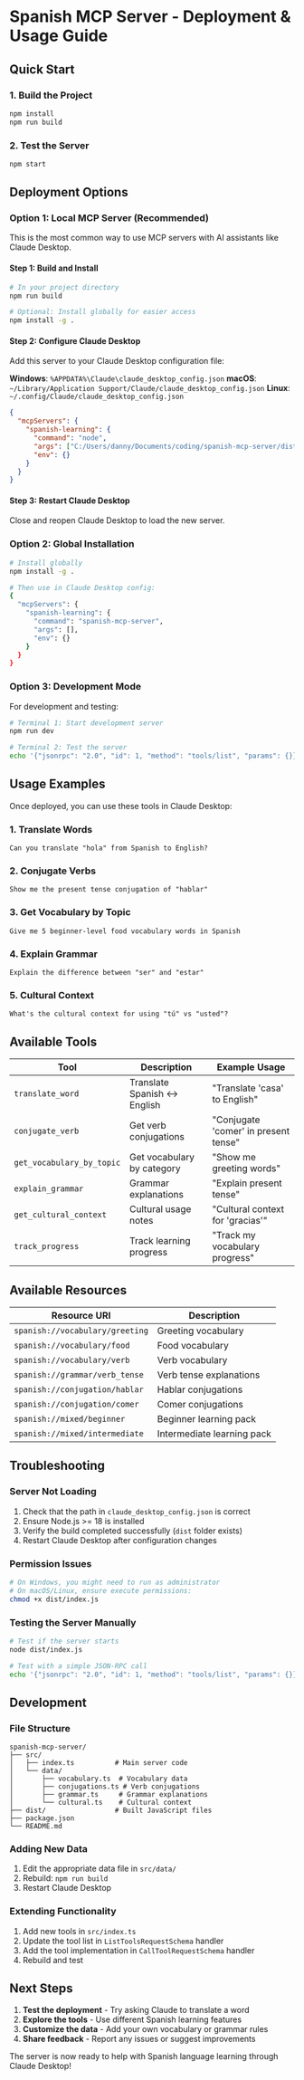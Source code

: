# Spanish MCP Server - Deployment & Usage Guide

## Quick Start

### 1. Build the Project
```bash
npm install
npm run build
```

### 2. Test the Server
```bash
npm start
```

## Deployment Options

### Option 1: Local MCP Server (Recommended)

This is the most common way to use MCP servers with AI assistants like Claude Desktop.

#### Step 1: Build and Install
```bash
# In your project directory
npm run build

# Optional: Install globally for easier access
npm install -g .
```

#### Step 2: Configure Claude Desktop
Add this server to your Claude Desktop configuration file:

**Windows**: `%APPDATA%\Claude\claude_desktop_config.json`
**macOS**: `~/Library/Application Support/Claude/claude_desktop_config.json`
**Linux**: `~/.config/Claude/claude_desktop_config.json`

```json
{
  "mcpServers": {
    "spanish-learning": {
      "command": "node",
      "args": ["C:/Users/danny/Documents/coding/spanish-mcp-server/dist/index.js"],
      "env": {}
    }
  }
}
```

#### Step 3: Restart Claude Desktop
Close and reopen Claude Desktop to load the new server.

### Option 2: Global Installation

```bash
# Install globally
npm install -g .

# Then use in Claude Desktop config:
{
  "mcpServers": {
    "spanish-learning": {
      "command": "spanish-mcp-server",
      "args": [],
      "env": {}
    }
  }
}
```

### Option 3: Development Mode

For development and testing:

```bash
# Terminal 1: Start development server
npm run dev

# Terminal 2: Test the server
echo '{"jsonrpc": "2.0", "id": 1, "method": "tools/list", "params": {}}' | node dist/index.js
```

## Usage Examples

Once deployed, you can use these tools in Claude Desktop:

### 1. Translate Words
```
Can you translate "hola" from Spanish to English?
```

### 2. Conjugate Verbs
```
Show me the present tense conjugation of "hablar"
```

### 3. Get Vocabulary by Topic
```
Give me 5 beginner-level food vocabulary words in Spanish
```

### 4. Explain Grammar
```
Explain the difference between "ser" and "estar"
```

### 5. Cultural Context
```
What's the cultural context for using "tú" vs "usted"?
```

## Available Tools

| Tool | Description | Example Usage |
|------|-------------|---------------|
| `translate_word` | Translate Spanish ↔ English | "Translate 'casa' to English" |
| `conjugate_verb` | Get verb conjugations | "Conjugate 'comer' in present tense" |
| `get_vocabulary_by_topic` | Get vocabulary by category | "Show me greeting words" |
| `explain_grammar` | Grammar explanations | "Explain present tense" |
| `get_cultural_context` | Cultural usage notes | "Cultural context for 'gracias'" |
| `track_progress` | Track learning progress | "Track my vocabulary progress" |

## Available Resources

| Resource URI | Description |
|--------------|-------------|
| `spanish://vocabulary/greeting` | Greeting vocabulary |
| `spanish://vocabulary/food` | Food vocabulary |
| `spanish://vocabulary/verb` | Verb vocabulary |
| `spanish://grammar/verb_tense` | Verb tense explanations |
| `spanish://conjugation/hablar` | Hablar conjugations |
| `spanish://conjugation/comer` | Comer conjugations |
| `spanish://mixed/beginner` | Beginner learning pack |
| `spanish://mixed/intermediate` | Intermediate learning pack |

## Troubleshooting

### Server Not Loading
1. Check that the path in `claude_desktop_config.json` is correct
2. Ensure Node.js >= 18 is installed
3. Verify the build completed successfully (`dist` folder exists)
4. Restart Claude Desktop after configuration changes

### Permission Issues
```bash
# On Windows, you might need to run as administrator
# On macOS/Linux, ensure execute permissions:
chmod +x dist/index.js
```

### Testing the Server Manually
```bash
# Test if the server starts
node dist/index.js

# Test with a simple JSON-RPC call
echo '{"jsonrpc": "2.0", "id": 1, "method": "tools/list", "params": {}}' | node dist/index.js
```

## Development

### File Structure
```
spanish-mcp-server/
├── src/
│   ├── index.ts          # Main server code
│   └── data/
│       ├── vocabulary.ts  # Vocabulary data
│       ├── conjugations.ts # Verb conjugations
│       ├── grammar.ts     # Grammar explanations
│       └── cultural.ts    # Cultural context
├── dist/                 # Built JavaScript files
├── package.json
└── README.md
```

### Adding New Data
1. Edit the appropriate data file in `src/data/`
2. Rebuild: `npm run build`
3. Restart Claude Desktop

### Extending Functionality
1. Add new tools in `src/index.ts`
2. Update the tool list in `ListToolsRequestSchema` handler
3. Add the tool implementation in `CallToolRequestSchema` handler
4. Rebuild and test

## Next Steps

1. **Test the deployment** - Try asking Claude to translate a word
2. **Explore the tools** - Use different Spanish learning features
3. **Customize the data** - Add your own vocabulary or grammar rules
4. **Share feedback** - Report any issues or suggest improvements

The server is now ready to help with Spanish language learning through Claude Desktop!
